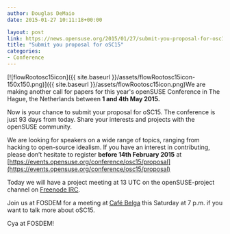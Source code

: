 ```yaml
---
author: Douglas DeMaio
date: 2015-01-27 10:11:18+00:00

layout: post
link: https://news.opensuse.org/2015/01/27/submit-you-proposal-for-osc15/
title: "Submit you proposal for oSC15"
categories:
- Conference
---
```

[![flowRootosc15icon]({{ site.baseurl }}/assets/flowRootosc15icon-150x150.png)]({{ site.baseurl }}/assets/flowRootosc15icon.png)We are making another call for papers for this year's openSUSE Conference in The Hague, the Netherlands between **1 and 4th May 2015.**

Now is your chance to submit your proposal for oSC15. The conference is just 93 days from today. Share your interests and projects with the openSUSE community.

We are looking for speakers on a wide range of topics, ranging from hacking to open-source idealism. If you have an interest in contributing, please don’t hesitate to register **before 14th February 2015** at [https://events.opensuse.org/conference/osc15/proposal](https://events.opensuse.org/conference/osc15/proposal)

Today we will have a project meeting at 13 UTC on the openSUSE-project channel on [Freenode IRC](http://webchat.freenode.net/).

Join us at FOSDEM for a meeting at [Café Belga](https://www.facebook.com/pages/Caf%C3%A9-Belga/99144066931) this Saturday at 7 p.m. if you want to talk more about oSC15.


Cya at FOSDEM!		
